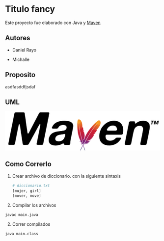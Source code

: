 # Titulo fancy

Este proyecto fue elaborado con Java y [Maven](https://maven.apache.org/) 

## Autores

- Daniel Rayo

- Michalle

## Proposito

asdfasddfjsdaf

## UML

![](./media/logo.png)

## Como Correrlo

1. Crear archivo de diccionario. con la siguiente sintaxis
   
   ```bash
   # diccionario.txt
   [mujer, girl]
   [mover, move]
   ```

2. Compilar los archivos

```bash
javac main.java
```

2. Correr compilados

```bash
java main.class
```
